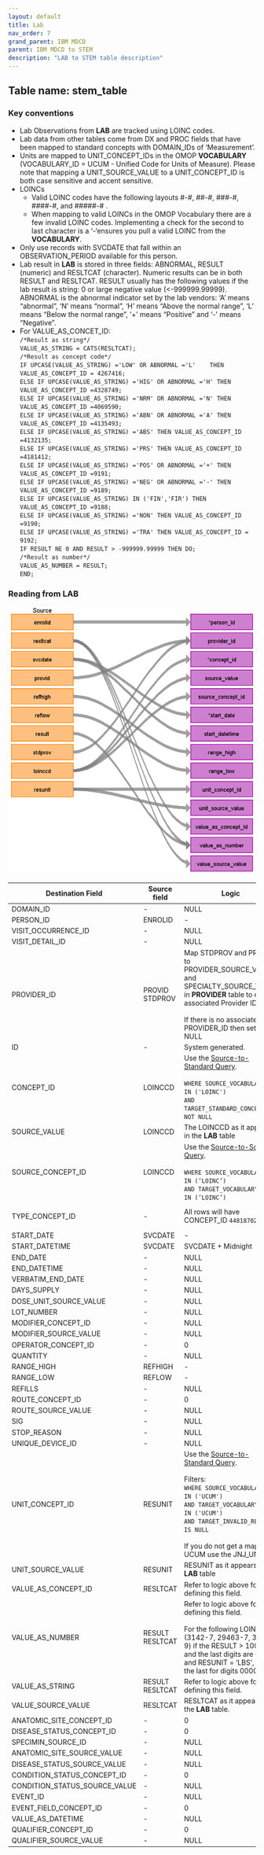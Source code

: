 ```yaml
---
layout: default
title: Lab
nav_order: 7
grand_parent: IBM MDCD
parent: IBM MDCD to STEM
description: "LAB to STEM table description"
---
```


## Table name: stem_table

### Key conventions
* Lab Observations from **LAB** are tracked using LOINC codes. 
* Lab data from other tables come from DX and PROC fields that have been mapped to standard concepts with DOMAIN_IDs of ‘Measurement’.
* Units are mapped to UNIT_CONCEPT_IDs in the OMOP **VOCABULARY** (VOCABULARY_ID = UCUM - Unified Code for Units of Measure).  Please note that mapping a UNIT_SOURCE_VALUE to a UNIT_CONCEPT_ID is both case sensitive and accent sensitive.
* LOINCs
    * Valid LOINC codes have the following layouts #-#, ##-#, ###-#, ####-#, and #####-# .
    * When mapping to valid LOINCs in the OMOP Vocabulary there are a few invalid LOINC codes.  Implementing a check for the second to last character is a ‘-‘ensures you pull a valid LOINC from the **VOCABULARY**.  
* Only use records with SVCDATE that fall within an OBSERVATION_PERIOD available for this person.
* Lab result in **LAB** is stored in three fields: ABNORMAL, RESULT (numeric) and RESLTCAT (character). Numeric results can be in both RESULT and RESLTCAT. RESULT usually has the following values if the lab result is string: 0 or large negative value (<-999999.99999).  ABNORMAL is the abnormal indicator set by the lab vendors: ‘A’ means “abnormal”, ‘N’ means “normal”, ‘H’ means “Above the normal range”, ‘L’ means “Below the normal range”, ‘+’ means “Positive” and ‘-’ means “Negative”.  
* For VALUE_AS_CONCET_ID:<br>
`/*Result as string*/`<br>`VALUE_AS_STRING = CATS(RESLTCAT);`<br>`/*Result as concept code*/`<br>`IF UPCASE(VALUE_AS_STRING) ='LOW' OR ABNORMAL ='L' 	THEN VALUE_AS_CONCEPT_ID = 4267416;`<br>`ELSE IF UPCASE(VALUE_AS_STRING) ='HIG' OR ABNORMAL ='H' THEN VALUE_AS_CONCEPT_ID =4328749;`<br>`ELSE IF UPCASE(VALUE_AS_STRING) ='NRM' OR ABNORMAL ='N' THEN VALUE_AS_CONCEPT_ID =4069590;`<br>`ELSE IF UPCASE(VALUE_AS_STRING) ='ABN' OR ABNORMAL ='A' THEN VALUE_AS_CONCEPT_ID =4135493;`<br>`ELSE IF UPCASE(VALUE_AS_STRING) ='ABS' THEN VALUE_AS_CONCEPT_ID =4132135;`<br>`ELSE IF UPCASE(VALUE_AS_STRING) ='PRS' THEN VALUE_AS_CONCEPT_ID =4181412;`<br>`ELSE IF UPCASE(VALUE_AS_STRING) ='POS' OR ABNORMAL ='+' THEN VALUE_AS_CONCEPT_ID =9191;`<br>`ELSE IF UPCASE(VALUE_AS_STRING) ='NEG' OR ABNORMAL ='-' THEN VALUE_AS_CONCEPT_ID =9189;`<br>`ELSE IF UPCASE(VALUE_AS_STRING) IN ('FIN','FIR') THEN VALUE_AS_CONCEPT_ID =9188;`<br>`ELSE IF UPCASE(VALUE_AS_STRING) ='NON' THEN VALUE_AS_CONCEPT_ID =9190;`<br>`ELSE IF UPCASE(VALUE_AS_STRING) ='TRA' THEN VALUE_AS_CONCEPT_ID = 9192;`<br>`IF RESULT NE 0 AND RESULT > -999999.99999 THEN DO;`<br>`/*Result as number*/`<br>`VALUE_AS_NUMBER = RESULT;`<br>`END;`


### Reading from **LAB**

![](images/image8.png)

| Destination Field | Source field | Logic | Comment field |
| --- | --- | --- | --- |
| DOMAIN_ID | - | NULL | - |
| PERSON_ID | ENROLID | - | - |
| VISIT_OCCURRENCE_ID | - | NULL | - |
| VISIT_DETAIL_ID | - | NULL | - |
| PROVIDER_ID | PROVID<br>STDPROV | Map STDPROV and PROVID  to PROVIDER_SOURCE_VALUE and SPECIALTY_SOURCE_VALUE in **PROVIDER** table to extract associated Provider ID.<br><br>If there is no associated PROVIDER_ID then set as NULL | - |
| ID | - | System generated. | - |
| CONCEPT_ID | LOINCCD | Use the <a href="https://ohdsi.github.io/CommonDataModel/sqlScripts.html">Source-to-Standard Query</a>.<br><br> `WHERE SOURCE_VOCABULARY_ID IN ('LOINC')`<BR>`AND TARGET_STANDARD_CONCEPT IS NOT NULL` | - |
| SOURCE_VALUE | LOINCCD | The LOINCCD as it appears in the **LAB** table | - |
| SOURCE_CONCEPT_ID | LOINCCD | Use the <a href="https://ohdsi.github.io/CommonDataModel/sqlScripts.html">Source-to-Source Query</a>.<br><br> `WHERE SOURCE_VOCABULARY_ID IN (‘LOINC’)`<br>`AND TARGET_VOCABULARY_ID IN (‘LOINC’)` | - |
| TYPE_CONCEPT_ID | - | All rows will have CONCEPT_ID `44818702` | `44818702` = 'Lab Result' |
| START_DATE | SVCDATE | - | - |
| START_DATETIME | SVCDATE | SVCDATE + Midnight | - |
| END_DATE | - | NULL | - |
| END_DATETIME | - | NULL | - |
| VERBATIM_END_DATE | - | NULL | - |
| DAYS_SUPPLY | - | NULL | - |
| DOSE_UNIT_SOURCE_VALUE | - | NULL | - |
| LOT_NUMBER | - | NULL | - |
| MODIFIER_CONCEPT_ID | - | NULL | - |
| MODIFIER_SOURCE_VALUE | - | NULL | - |
| OPERATOR_CONCEPT_ID | - | 0 | - |
| QUANTITY | - | NULL | - |
| RANGE_HIGH | REFHIGH | - | - |
| RANGE_LOW | REFLOW | - | - |
| REFILLS | - | NULL | - |
| ROUTE_CONCEPT_ID | - | 0 | - |
| ROUTE_SOURCE_VALUE | - | NULL | - |
| SIG | - | NULL | - |
| STOP_REASON | - | NULL | - |
| UNIQUE_DEVICE_ID | - | NULL | - |
| UNIT_CONCEPT_ID | RESUNIT | Use the <a href="https://ohdsi.github.io/CommonDataModel/sqlScripts.html">Source-to-Standard Query</a>.<br><br> Filters:<br>`WHERE SOURCE_VOCABULARY_ID IN ('UCUM')`<br>  `AND TARGET_VOCABULARY_ID IN ('UCUM')`<br>`AND TARGET_INVALID_REASON IS NULL`<br><br>If you do not get a map from UCUM use the JNJ_UNITS. | - |
| UNIT_SOURCE_VALUE | RESUNIT | RESUNIT as it appears in the **LAB** table | - |
| VALUE_AS_CONCEPT_ID | RESLTCAT | Refer to logic above for defining this field. | - |
| VALUE_AS_NUMBER | RESULT<br>RESLTCAT | Refer to logic above for defining this field. <br><br>For the following LOINCs (3142-7, 29463-7, 3141-9) if the RESULT > 100000 and the last digits are 0000 and RESUNIT = ‘LBS’, trim the last for digits 0000. | - |
| VALUE_AS_STRING | RESULT<br>RESLTCAT | Refer to logic above for defining this field. | - |
| VALUE_SOURCE_VALUE | RESLTCAT | RESLTCAT as it appears in the **LAB** table. | - |
| ANATOMIC_SITE_CONCEPT_ID | - | 0 | - |
| DISEASE_STATUS_CONCEPT_ID | - | 0 | - |
| SPECIMIN_SOURCE_ID | - | NULL | - |
| ANATOMIC_SITE_SOURCE_VALUE | - | NULL | - |
| DISEASE_STATUS_SOURCE_VALUE | - | NULL | - |
| CONDITION_STATUS_CONCEPT_ID | - | 0 | - |
| CONDITION_STATUS_SOURCE_VALUE | - | NULL | - |
| EVENT_ID | - | NULL | - |
| EVENT_FIELD_CONCEPT_ID | - | 0 | - |
| VALUE_AS_DATETIME | - | NULL | - |
| QUALIFIER_CONCEPT_ID | - | 0 | - |
| QUALIFIER_SOURCE_VALUE | - | NULL | - |
